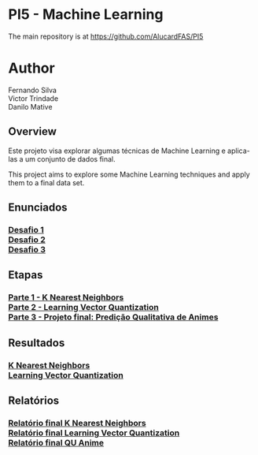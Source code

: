 # PI5 - Machine Learning

The main repository is at https://github.com/AlucardFAS/PI5

<H1>Author</h1>

Fernando Silva</br>
Victor Trindade</br>
Danilo Mative</br>

<h2> Overview </h2>

Este projeto visa explorar algumas técnicas de Machine Learning e aplica-las a um conjunto de dados final.

This project aims to explore some Machine Learning techniques and apply them to a final data set.</br>

<h2>Enunciados</h2>
<h3>
<a href="https://docs.google.com/document/d/1KMhviI2vlMpBUwwVYIJ7xQVnJfs1S8F1BxdusB5R8Zw/edit">Desafio 1</a></br>
<a href="https://docs.google.com/document/d/1Ikjw-XMH9Qz8V06GALQcGtT3nzZ7nK4rT0gO-ZlIXZw/edit">Desafio 2</a></br>
<a href="https://docs.google.com/document/d/1TiNI9U3-oFYvIiOzYUoI9l9zlxYeXS8x3HObV_HeymE/edit">Desafio 3</a></br>
</h3>

<h2>Etapas</h2>
<h3>
<a href="https://github.com/AlucardFAS/PI5/tree/master/PI%20V/PI%20V">Parte 1 - K Nearest Neighbors</a></br>
<a href="https://github.com/AlucardFAS/PI5/tree/master/PI%20V/PI%20V%20Learning%20Vector">Parte 2 - Learning Vector Quantization</a></br>
<a href="https://github.com/AlucardFAS/PI5/tree/master/PI%20V/Projeto%20Final">Parte 3 - Projeto final: Predição Qualitativa de Animes</a>
</br>
</h3>

<h2>Resultados</h2>
<h3>
<a href="https://github.com/AlucardFAS/PI5/blob/master/PI%20V/PI%20V/result.txt">K Nearest Neighbors</a></br>
<a href="https://github.com/AlucardFAS/PI5/blob/master/PI%20V/PI%20V%20Learning%20Vector/result.txt">Learning Vector Quantization</a></br>
</h3>

<h2>Relatórios</h2>
<h3>
<a href="https://github.com/AlucardFAS/PI5/blob/master/PI%20V/PI%20V/Relat%C3%B3rio/KNN.pdf">Relatório final K Nearest Neighbors</a></br>
<a href="https://github.com/AlucardFAS/PI5/blob/master/PI%20V/PI%20V%20Learning%20Vector/Relat%C3%B3rio/LVQ.pdf">Relatório final Learning Vector Quantization</a></br>
<a href="https://github.com/AlucardFAS/PI5/blob/master/PI%20V/Projeto%20Final/relat%C3%B3rio/projeto-integrador-v.pdf">Relatório final QU Anime</a></br>
</h3>
